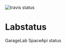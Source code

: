 ![travis status](https://travis-ci.org/nomaster/labstatus.svg)

Labstatus
=========

GarageLab SpaceApi status
